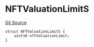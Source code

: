 # NFTValuationLimitS
[Git Source](https://github.com/thrackle-io/tron/blob/a6e068f4bc8dd6e86015430d874759ac1519196d/src/client/token/handler/diamond/RuleStorage.sol)


```solidity
struct NFTValuationLimitS {
    uint16 nftValuationLimit;
}
```

